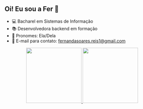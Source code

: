 ## Oi! Eu sou a Fer 👋
- 💻 Bacharel em Sistemas de Informação
- 📚 Desenvolvedora backend em formação
- 💭 Pronomes: Ela/Dela
- 📧 E-mail para contato: fernandasoares.reis1@gmail.com


<div align="center">
  <a href="https://github.com/fernanda-reis">
  <img height="180em" src="https://github-readme-stats.vercel.app/api/top-langs/?username=fernanda-reis&layout=compact&count_private=true&show_icons=true&theme=github_dark"/>
  <img height="180em" src="https://github-readme-stats.vercel.app/api?username=fernanda-reis&count_private=true&show_icons=true&theme=github_dark"/>
</div>



	
